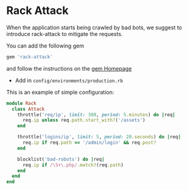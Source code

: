 # Rack Attack

When the application starts being crawled by bad bots,
we suggest to introduce rack-attack to mitigate the requests.

You can add the following gem

```ruby
gem 'rack-attack'
```
and follow the instructions on the [gem Homepage](https://github.com/kickstarter/rack-attack)

* Add in `config/environments/production.rb`

This is an example of simple configuration:

```ruby
module Rack
  class Attack
    throttle('req/ip', limit: 300, period: 5.minutes) do |req|
      req.ip unless req.path.start_with?('/assets')
    end

    throttle('logins/ip', limit: 5, period: 20.seconds) do |req|
      req.ip if req.path == '/admin/login' && req.post?
    end

    blocklist('bad-robots') do |req|
      req.ip if /\S+\.php/.match?(req.path)
    end
  end
end
```
